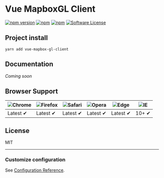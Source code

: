 # Vue MapboxGL Client
[![npm version](https://badge.fury.io/js/vue-mapbox-gl-client.svg)](https://badge.fury.io/js/vue-mapbox-gl-client)
[![npm](https://img.shields.io/npm/dt/vue-mapbox-gl-client.svg)](https://www.npmjs.com/package/vue-mapbox-gl-client)
[![npm](https://img.shields.io/npm/dw/vue-mapbox-gl-client.svg)](https://www.npmjs.com/package/vue-mapbox-gl-client)
[![Software License](https://img.shields.io/badge/license-MIT-brightgreen.svg)](LICENSE.md)

## Project install
```
yarn add vue-mapbox-gl-client
```
## Documentation

_Coming soon_

## Browser Support
![Chrome](https://raw.github.com/alrra/browser-logos/master/src/chrome/chrome_48x48.png) | ![Firefox](https://raw.github.com/alrra/browser-logos/master/src/firefox/firefox_48x48.png) | ![Safari](https://raw.github.com/alrra/browser-logos/master/src/safari/safari_48x48.png) | ![Opera](https://raw.github.com/alrra/browser-logos/master/src/opera/opera_48x48.png) | ![Edge](https://raw.github.com/alrra/browser-logos/master/src/edge/edge_48x48.png) | ![IE](https://raw.github.com/alrra/browser-logos/master/src/archive/internet-explorer_9-11/internet-explorer_9-11_48x48.png) |
--- | --- | --- | --- | --- | --- |
Latest ✔ | Latest ✔ | Latest ✔ | Latest ✔ | Latest ✔ | 10+ ✔ |

## License

MIT

---

### Customize configuration
See [Configuration Reference](https://cli.vuejs.org/config/).
